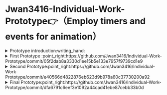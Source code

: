 # Jwan3416-Individual-Work-Prototype:point_right:（Employ timers and events for animation）
<details>
  
<summary>Prototype introduction:writing_hand:</summary>

On the basis of group project, I referred to some videos related to ‘wheel’ animation to enrich the animation effects of my work.

![Exploding Circle Rotatingby Luxone](https://github.com/Jwan3416/test-readme/blob/main/WechatIMG1589.jpg)
  
When considering timers and events to create an animation, my first consideration is to regularly change the background color and mouse click events. This is because the concentric circles and small ellipses in the group work may be too monotonous if simply changed, so timer and events can be used to create a series of concentric circles and small ellipses with different rotation speeds, colors, and shapes in the work, while achieving the concepts of background color change and event interaction. Based on the above explanation, my personal work creates an animation effect where concentric circles and small ellipses rotate at different speeds and colors, and the background color changes over time. Users can also interactively change the wheel animation effect through the mouse and keyboard, creating a visually appealing interactive artwork.
</details>

<details>
<summary>First Prototype :point_right:https://github.com/Jwan3416/Individual-Work-Prototype/commit/05f2dab8a3330d1ee15b5e133e7957f9739cd1e9</summary>
In my First Prototype, I added two periodic timed operations.
  
1. Create the `setInterval` function to call the `changecolor` function, and set it every 2 seconds to present the effect of constantly changing the background color. 
2. Use the `setTimeout` function to call the `genRandomColors` function again after 5 seconds, in order to periodically generate new random colors and apply them to concentric circles within the next 5 seconds.


Thereby achieving periodic changes in the background color of the "wheels". This means that the use of timer in my First Prototype makes my canvas background color and wheels color dynamic, creating a visual effect when the color of the work changes.

In addition, the use of the `mousepressed` function responds to mouse click events. And when the mouse clicks, perform the following actions (reset): first, cancel the previously set timer and stop the timed color generation. At the same time, the `genRandomColors` function was immediately called to generate a new random color and applied to the 'Wheels' background color, achieving instant color change.

</details>

<details>
  
<summary>Second Prototype:point_right:https://github.com/Jwan3416/Individual-Work-Prototype/commit/e40566d4822876eb623d9b978a60c37730200a92</summary>

Considering that my work lacks strong interactivity, compared to First Prototype, my Second Prototype adds keyboard events to enhance the interactivity of the work:

1. The left and right direction keys control the direction and speed of rotation.

2. The up arrow key stops

3. The down arrow key can slow down the rotation speed.

This function is implemented by the `keypress` function. Whenever a key is pressed, `rotateSpeedPressed` will update the speed variable, which will be multiplied into the rotate to control the rotation direction and speed of the "wheels" and the small ellipse line.

</details>

<details>
  
<summary>Final Prototype:point_right:https://github.com/Jwan3416/Individual-Work-Prototype/commit/dfa6791c6eef3e1092a44cad41ebe87cebb33b0d</summary>

Considering that the prototype needs to seamlessly adapt to the adjustment of browser window size, compared to Second Prototype, I have changed the canvas size from `createCanvas (800, 800)`to `createCanvas (windowWidth, windowHeight)`. And add a `function windowResized `resize canvas in the browser window size to adapt to various window sizes. Improve the text function on the canvas and explain to users how arrow keys control animation.

</details>


